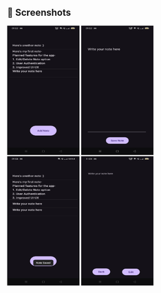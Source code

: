 ## 📸 **Screenshots**  
 
 
<img src="https://github.com/Mou2004/MyNotes/blob/main/screenshots/Hompage.jpg" height="300" width="168"> <img src="https://github.com/Mou2004/MyNotes/blob/main/screenshots/CreateNote.jpg" height="300" width="168">  
<img src="https://github.com/Mou2004/MyNotes/blob/main/screenshots/Homepage.jpg" height="300" width="168"> <img src="https://github.com/Mou2004/MyNotes/blob/main/screenshots/EditNote.jpg" height="300" width="168">  
